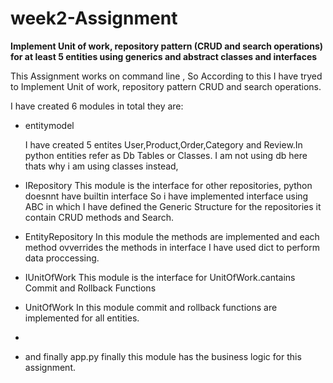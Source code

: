 # week2-Assignment

**Implement Unit of work, repository pattern (CRUD and search operations) for at
least 5 entities using generics and abstract classes and interfaces** 


This Assignment works on command line , So According to this I have tryed to Implement Unit of work, repository pattern
CRUD and search operations.

I have created 6 modules in total they are:
- entitymodel

    I have created 5 entites User,Product,Order,Category and Review.In python entities refer as
    Db Tables or Classes. I am not using db here thats why i am using classes instead,

- IRepository
    This module is the interface for other repositories, python doesnnt have builtin interface So i have 
    implemented interface using ABC in which I have defined the Generic Structure for the repositories it contain 
    CRUD methods and Search.

- EntityRepository
    In this module the methods are implemented and each method ovverrides the methods in interface
    I have used dict to perform data proccessing.

- IUnitOfWork
    This module is the interface for UnitOfWork.cantains Commit and Rollback Functions

- UnitOfWork
    In this module commit and rollback functions are implemented for all entities.
- 
- and finally app.py
    finally this module has the business logic for this assignment.


